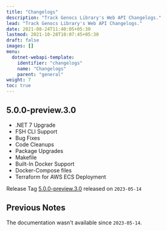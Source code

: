 ```yaml
---
title: "Changelogs"
description: "Track Genocs Library's Web API Changelogs."
lead: "Track Genocs Library's Web API Changelogs."
date: 2021-08-24T11:40:05+05:30
lastmod: 2021-10-28T10:07:45+05:30
draft: false
images: []
menu:
  dotnet-webapi-template:
    identifier: "changelogs"
    name: "Changelogs"
    parent: "general"
weight: 7
toc: true
---
```


## 5.0.0-preview.3.0
- .NET 7 Upgrade
- FSH CLI Support
- Bug Fixes
- Code Cleanups
- Package Upgrades
- Makefile
- Built-In Docker Support
- Docker-Compose files
- Terraform for AWS ECS Deployment

Release Tag [5.0.0-preview.3.0](https://github.com/Genocs/genocs-library/releases/tag/v5.0.0-preview.3.0) released on `2023-05-14`


## Previous Notes

The documentation wasn't available since `2023-05-14`.
